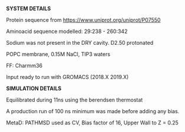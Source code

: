 **SYSTEM DETAILS**

Protein sequence from https://www.uniprot.org/uniprot/P07550



Aminoacid sequence modelled: 29:238 - 260:342

Sodium was not present in the DRY cavity.
D2.50 protonated

POPC membrane, 0.15M NaCl, TIP3 waters

FF: Charmm36

Input ready to run with GROMACS (2018.X 2019.X)

**SIMULATION DETAILS**

Equilibrated during 11ns using the berendsen thermostat

A production run of 100 ns minimum was made before adding any bias. 

MetaD: PATHMSD used as CV, Bias factor of 16, Upper Wall to Z = 0.25
